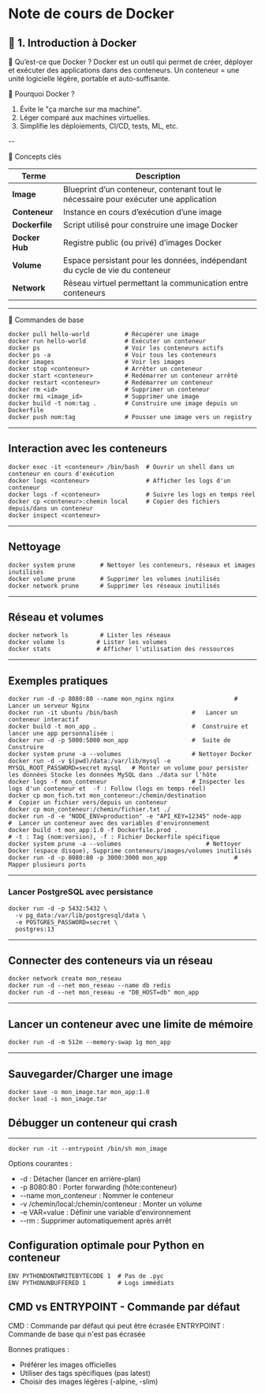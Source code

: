 # Note de cours de Docker

## 🧱 1. Introduction à Docker
🔹 Qu’est-ce que Docker ?
Docker est un outil qui permet de créer, déployer et exécuter des applications dans des conteneurs.
Un conteneur = une unité logicielle légère, portable et auto-suffisante.

🔹 Pourquoi Docker ?
   1. Évite le "ça marche sur ma machine".
   2. Léger comparé aux machines virtuelles.
   3. Simplifie les déploiements, CI/CD, tests, ML, etc.

--

🔹 Concepts clés 

| Terme        | Description |
|--------------|-------------|
| **Image**    | Blueprint d’un conteneur, contenant tout le nécessaire pour exécuter une application |
| **Conteneur**| Instance en cours d’exécution d’une image |
| **Dockerfile** | Script utilisé pour construire une image Docker |
| **Docker Hub** | Registre public (ou privé) d’images Docker |
| **Volume**     | Espace persistant pour les données, indépendant du cycle de vie du conteneur |
| **Network**    | Réseau virtuel permettant la communication entre conteneurs |s


---
🔹 Commandes de base 

```
docker pull hello-world          # Récupérer une image
docker run hello-world           # Exécuter un conteneur
docker ps                        # Voir les conteneurs actifs
docker ps -a                     # Voir tous les conteneurs
docker images                    # Voir les images
docker stop <conteneur>   		 # Arrêter un conteneur
docker start <conteneur>  		 # Redémarrer un conteneur arrêté
docker restart <conteneur> 		 # Redémarrer un conteneur
docker rm <id>                   # Supprimer un conteneur
docker rmi <image_id>            # Supprimer une image
docker build -t nom:tag . 		 # Construire une image depuis un Dockerfile
docker push nom:tag       		 # Pousser une image vers un registry
```
---

## Interaction avec les conteneurs
```
docker exec -it <conteneur> /bin/bash  # Ouvrir un shell dans un conteneur en cours d'exécution
docker logs <conteneur>                # Afficher les logs d'un conteneur
docker logs -f <conteneur>             # Suivre les logs en temps réel
docker cp <conteneur>:chemin local     # Copier des fichiers depuis/dans un conteneur
docker inspect <conteneur>      
```
---

##  Nettoyage

```
docker system prune       # Nettoyer les conteneurs, réseaux et images inutilisés
docker volume prune       # Supprimer les volumes inutilisés
docker network prune      # Supprimer les réseaux inutilisés
```
---
##  Réseau et volumes

```
docker network ls         # Lister les réseaux
docker volume ls         # Lister les volumes
docker stats             # Afficher l'utilisation des ressources
```
---

## Exemples pratiques

```
docker run -d -p 8080:80 --name mon_nginx nginx 				# Lancer un serveur Nginx
docker run -it ubuntu /bin/bash						#	Lancer un conteneur interactif 
docker build -t mon_app .  							#  Construire et lancer une app personnalisée :
docker run -d -p 5000:5000 mon_app					#  Suite de Construire
docker system prune -a --volumes					# Nettoyer Docker 
docker run -d -v $(pwd)/data:/var/lib/mysql -e MYSQL_ROOT_PASSWORD=secret mysql   # Monter un volume pour persister les données Stocke les données MySQL dans ./data sur l'hôte
docker logs -f mon_conteneur						# Inspecter les logs d'un conteneur et  -f : Follow (logs en temps réel)
docker cp mon_fich.txt mon_conteneur:/chemin/destination 				#  Copier un fichier vers/depuis un conteneur
docker cp mon_conteneur:/chemin/fichier.txt ./
docker run -d -e "NODE_ENV=production" -e "API_KEY=12345" node-app						#  Lancer un conteneur avec des variables d'environnement
docker build -t mon_app:1.0 -f Dockerfile.prod .								# -t : Tag (nom:version), -f : Fichier Dockerfile spécifique
docker system prune -a --volumes						# Nettoyer Docker (espace disque), Supprime conteneurs/images/volumes inutilisés
docker run -d -p 8080:80 -p 3000:3000 mon_app 					# Mapper plusieurs ports
```
--- 

###   Lancer PostgreSQL avec persistance
```
docker run -d -p 5432:5432 \
  -v pg_data:/var/lib/postgresql/data \
  -e POSTGRES_PASSWORD=secret \
  postgres:13

```
--- 
## Connecter des conteneurs via un réseau

```
docker network create mon_reseau
docker run -d --net mon_reseau --name db redis
docker run -d --net mon_reseau -e "DB_HOST=db" mon_app
```
--- 
## Lancer un conteneur avec une limite de mémoire

```
docker run -d -m 512m --memory-swap 1g mon_app
```
--- 

## Sauvegarder/Charger une image

```
docker save -o mon_image.tar mon_app:1.0
docker load -i mon_image.tar
```
## Débugger un conteneur qui crash

---
```
docker run -it --entrypoint /bin/sh mon_image
```
Options courantes :
- -d : Détacher (lancer en arrière-plan)
- -p 8080:80 : Porter forwarding (hôte:conteneur)
- --name mon_conteneur : Nommer le conteneur
- -v /chemin/local:/chemin/conteneur : Monter un volume
- -e VAR=value : Définir une variable d'environnement
- --rm : Supprimer automatiquement après arrêt


##  Configuration optimale pour Python en conteneur
```
ENV PYTHONDONTWRITEBYTECODE 1  # Pas de .pyc
ENV PYTHONUNBUFFERED 1         # Logs immédiats

```


## CMD vs ENTRYPOINT - Commande par défaut
CMD : Commande par défaut qui peut être écrasée
ENTRYPOINT : Commande de base qui n'est pas écrasée

Bonnes pratiques :

   - Préférer les images officielles
   - Utiliser des tags spécifiques (pas latest)
   - Choisir des images légères (-alpine, -slim)